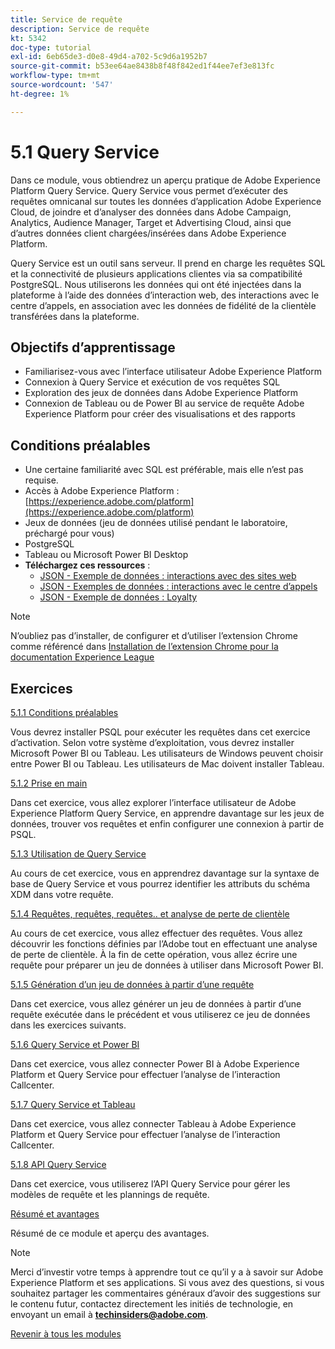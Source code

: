 ```yaml
---
title: Service de requête
description: Service de requête
kt: 5342
doc-type: tutorial
exl-id: 6eb65de3-d0e8-49d4-a702-5c9d6a1952b7
source-git-commit: b53ee64ae8438b8f48f842ed1f44ee7ef3e813fc
workflow-type: tm+mt
source-wordcount: '547'
ht-degree: 1%

---
```


# 5.1 Query Service

Dans ce module, vous obtiendrez un aperçu pratique de Adobe Experience Platform Query Service. Query Service vous permet d’exécuter des requêtes omnicanal sur toutes les données d’application Adobe Experience Cloud, de joindre et d’analyser des données dans Adobe Campaign, Analytics, Audience Manager, Target et Advertising Cloud, ainsi que d’autres données client chargées/insérées dans Adobe Experience Platform.

Query Service est un outil sans serveur. Il prend en charge les requêtes SQL et la connectivité de plusieurs applications clientes via sa compatibilité PostgreSQL.
Nous utiliserons les données qui ont été injectées dans la plateforme à l’aide des données d’interaction web, des interactions avec le centre d’appels, en association avec les données de fidélité de la clientèle transférées dans la plateforme.

## Objectifs d’apprentissage

- Familiarisez-vous avec l’interface utilisateur Adobe Experience Platform
- Connexion à Query Service et exécution de vos requêtes SQL
- Exploration des jeux de données dans Adobe Experience Platform
- Connexion de Tableau ou de Power BI au service de requête Adobe Experience Platform pour créer des visualisations et des rapports

## Conditions préalables

- Une certaine familiarité avec SQL est préférable, mais elle n’est pas requise.
- Accès à Adobe Experience Platform : [https://experience.adobe.com/platform](https://experience.adobe.com/platform)
- Jeux de données (jeu de données utilisé pendant le laboratoire, préchargé pour vous)
- PostgreSQL
- Tableau ou Microsoft Power BI Desktop
- **Téléchargez ces ressources** :
   - [JSON - Exemple de données : interactions avec des sites web](./../../../assets/json/ee.json)
   - [JSON - Exemples de données : interactions avec le centre d’appels](./../../../assets/json/callcenter.json)
   - [JSON - Exemple de données : Loyalty](./../../../assets/json/loyalty.json)

>[!NOTE]
>
>N’oubliez pas d’installer, de configurer et d’utiliser l’extension Chrome comme référencé dans [Installation de l’extension Chrome pour la documentation Experience League](../../gettingstarted/gettingstarted/ex1.md)

## Exercices

[5.1.1 Conditions préalables](./ex1.md)

Vous devrez installer PSQL pour exécuter les requêtes dans cet exercice d’activation. Selon votre système d’exploitation, vous devrez installer Microsoft Power BI ou Tableau. Les utilisateurs de Windows peuvent choisir entre Power BI ou Tableau. Les utilisateurs de Mac doivent installer Tableau.

[5.1.2 Prise en main](./ex2.md)

Dans cet exercice, vous allez explorer l’interface utilisateur de Adobe Experience Platform Query Service, en apprendre davantage sur les jeux de données, trouver vos requêtes et enfin configurer une connexion à partir de PSQL.

[5.1.3 Utilisation de Query Service](./ex3.md)

Au cours de cet exercice, vous en apprendrez davantage sur la syntaxe de base de Query Service et vous pourrez identifier les attributs du schéma XDM dans votre requête.

[5.1.4 Requêtes, requêtes, requêtes.. et analyse de perte de clientèle](./ex4.md)

Au cours de cet exercice, vous allez effectuer des requêtes. Vous allez découvrir les fonctions définies par l’Adobe tout en effectuant une analyse de perte de clientèle. À la fin de cette opération, vous allez écrire une requête pour préparer un jeu de données à utiliser dans Microsoft Power BI.

[5.1.5 Génération d’un jeu de données à partir d’une requête](./ex5.md)

Dans cet exercice, vous allez générer un jeu de données à partir d’une requête exécutée dans le précédent et vous utiliserez ce jeu de données dans les exercices suivants.

[5.1.6 Query Service et Power BI](./ex6.md)

Dans cet exercice, vous allez connecter Power BI à Adobe Experience Platform et Query Service pour effectuer l’analyse de l’interaction Callcenter.

[5.1.7 Query Service et Tableau](./ex7.md)

Dans cet exercice, vous allez connecter Tableau à Adobe Experience Platform et Query Service pour effectuer l’analyse de l’interaction Callcenter.

[5.1.8 API Query Service](./ex8.md)

Dans cet exercice, vous utiliserez l’API Query Service pour gérer les modèles de requête et les plannings de requête.

[Résumé et avantages](./summary.md)

Résumé de ce module et aperçu des avantages.

>[!NOTE]
>
>Merci d’investir votre temps à apprendre tout ce qu’il y a à savoir sur Adobe Experience Platform et ses applications. Si vous avez des questions, si vous souhaitez partager les commentaires généraux d’avoir des suggestions sur le contenu futur, contactez directement les initiés de technologie, en envoyant un email à **techinsiders@adobe.com**.

[Revenir à tous les modules](../../../overview.md)
